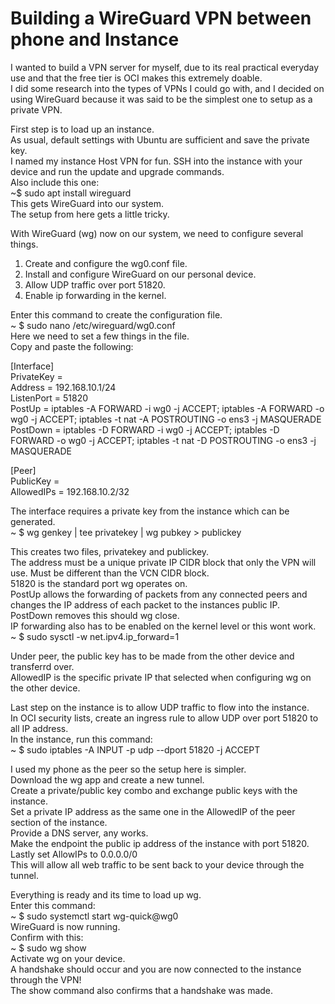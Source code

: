 # Building a WireGuard VPN between phone and Instance

I wanted to build a VPN server for myself, due to its real practical everyday use and that the free tier is OCI makes this extremely doable.  
I did some research into the types of VPNs I could go with, and I decided on using WireGuard because it was said to be the simplest one to setup as a private VPN.

First step is to load up an instance.  
As usual, default settings with Ubuntu are sufficient and save the private key.  
I named my instance Host VPN for fun.
SSH into the instance with your device and run the update and upgrade commands.  
Also include this one:  
~$ sudo apt install wireguard  
This gets WireGuard into our system.  
The setup from here gets a little tricky.  

With WireGuard (wg) now on our system, we need to configure several things.  
1. Create and configure the wg0.conf file.  
2. Install and configure WireGuard on our personal device.  
3. Allow UDP traffic over port 51820.  
4. Enable ip forwarding in the kernel.  

Enter this command to create the configuration file.  
~ $ sudo nano /etc/wireguard/wg0.conf  
Here we need to set a few things in the file.  
Copy and paste the following:  

[Interface]  
PrivateKey =  
Address = 192.168.10.1/24  
ListenPort = 51820  
PostUp = iptables -A FORWARD -i wg0 -j ACCEPT; iptables -A FORWARD -o wg0 -j ACCEPT; iptables -t nat -A POSTROUTING -o ens3 -j MASQUERADE  
PostDown = iptables -D FORWARD -i wg0 -j ACCEPT; iptables -D FORWARD -o wg0 -j ACCEPT; iptables -t nat -D POSTROUTING -o ens3 -j MASQUERADE  

[Peer]  
PublicKey =  
AllowedIPs = 192.168.10.2/32

The interface requires a private key from the instance which can be generated.  
~ $ wg genkey | tee privatekey | wg pubkey > publickey  

This creates two files, privatekey and publickey.  
The address must be a unique private IP CIDR block that only the VPN will use. Must be different than the VCN CIDR block.  
51820 is the standard port wg operates on.  
PostUp allows the forwarding of packets from any connected peers and changes the IP address of each packet to the instances public IP.  
PostDown removes this should wg close.  
IP forwarding also has to be enabled on the kernel level or this wont work.  
~ $ sudo sysctl -w net.ipv4.ip_forward=1  

Under peer, the public key has to be made from the other device and transferrd over.  
AllowedIP is the specific private IP that selected when configuring wg on the other device.  

Last step on the instance is to allow UDP traffic to flow into the instance.  
In OCI security lists, create an ingress rule to allow UDP over port 51820 to all IP address.  
In the instance, run this command:  
~ $ sudo iptables -A INPUT -p udp --dport 51820 -j ACCEPT  

I used my phone as the peer so the setup here is simpler.  
Download the wg app and create a new tunnel.  
Create a private/public key combo and exchange public keys with the instance.  
Set a private IP address as the same one in the AllowedIP of the peer section of the instance.  
Provide a DNS server, any works.  
Make the endpoint the public ip address of the instance with port 51820.  
Lastly set AllowIPs to 0.0.0.0/0  
This will allow all web traffic to be sent back to your device through the tunnel.  

Everything is ready and its time to load up wg.  
Enter this command:  
~ $ sudo systemctl start wg-quick@wg0  
WireGuard is now running.  
Confirm with this:  
~ $ sudo wg show  
Activate wg on your device.  
A handshake should occur and you are now connected to the instance through the VPN!  
The show command also confirms that a handshake was made.  
